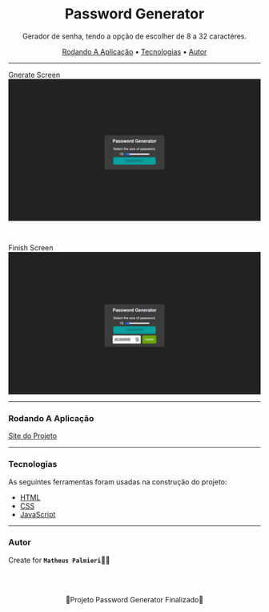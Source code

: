<!-- Título -->

<h1 align="center">Password Generator</h1>

<!-- Descrição -->

<p align="center">Gerador de senha, tendo a opção de escolher de 8 a 32 caractéres.</p>

<!-- Súmario -->

<p align="center">
 <a href="#rodando-a-aplicação">Rodando A Aplicação</a> •
 <a href="#tecnologias">Tecnologias</a> •
 <a href="#autor">Autor</a>
</p>

---

Gnerate Screen
<img src="assets/generate.png" width="1280px" align="center">

<br/>

Finish Screen
<img src="assets/finish.png" width="1280px" align="center">

---

### Rodando A Aplicação

<a href="https://matheuspalmieri.github.io/password-generator/" target="_blank">Site do Projeto</a>

---

### Tecnologias

As seguintes ferramentas foram usadas na construção do projeto:

- [HTML](https://www.html.com/)
- [CSS](https://html.com/css/)
- [JavaScript](https://www.javascript.com/)

---

### Autor

Create for <b>`Matheus Palmieri`</b>👨‍💻

<br>
<br>

<p align="center">🎉Projeto Password Generator Finalizado🚀</p>

